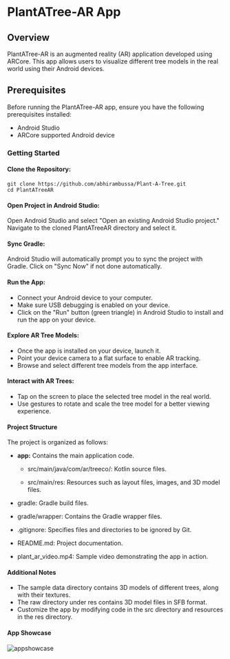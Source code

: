# PlantATree-AR App

## Overview

PlantATree-AR is an augmented reality (AR) application developed using ARCore. This app allows users to visualize different tree models in the real world using their Android devices.

## Prerequisites

Before running the PlantATree-AR app, ensure you have the following prerequisites installed:

* Android Studio
* ARCore supported Android device

### Getting Started

#### Clone the Repository:

```
git clone https://github.com/abhirambussa/Plant-A-Tree.git
cd PlantATreeAR
```

#### Open Project in Android Studio:

Open Android Studio and select "Open an existing Android Studio project." Navigate to the cloned PlantATreeAR directory and select it.

#### Sync Gradle:

Android Studio will automatically prompt you to sync the project with Gradle. Click on "Sync Now" if not done automatically.

#### Run the App:

* Connect your Android device to your computer.
* Make sure USB debugging is enabled on your device.
* Click on the "Run" button (green triangle) in Android Studio to install and run the app on your device.

#### Explore AR Tree Models:

* Once the app is installed on your device, launch it.
* Point your device camera to a flat surface to enable AR tracking.
* Browse and select different tree models from the app interface.

#### Interact with AR Trees:

* Tap on the screen to place the selected tree model in the real world.
* Use gestures to rotate and scale the tree model for a better viewing experience.

#### Project Structure
The project is organized as follows:

* **app:** Contains the main application code.
    * src/main/java/com/ar/treeco/: Kotlin source files.

    * src/main/res: Resources such as layout files, images, and 3D model files.

* gradle: Gradle build files.
* gradle/wrapper: Contains the Gradle wrapper files.

* .gitignore: Specifies files and directories to be ignored by Git.

* README.md: Project documentation.
* plant_ar_video.mp4: Sample video demonstrating the app in action.

#### Additional Notes

* The sample data directory contains 3D models of different trees, along with their textures.
* The raw directory under res contains 3D model files in SFB format.
* Customize the app by modifying code in the src directory and resources in the res directory.

#### App Showcase

![appshowcase](https://github.com/abhirambussa/Plant-A-Tree/assets/121299178/2917b53e-30c3-4373-b736-cb5d63236e01)



